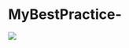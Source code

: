 # MyBestPractice-
<img src='https://cdn.i-scmp.com/sites/default/files/styles/768x768/public/2014/05/14/d4e3e5fe2f84250452c31abdadeb8949_0.jpg' />
